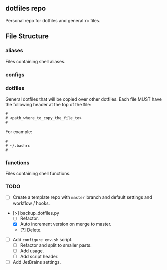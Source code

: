 ## dotfiles repo

Personal repo for dotfiles and general rc files.

## File Structure

### aliases

Files containing shell aliases.

### configs

### dotfiles

General dotfiles that will be copied over other dotfiles.
Each file MUST have the following header at the top of the file:

```
#
# <path_where_to_copy_the_file_to>
#
```

For example:

```
#
# ~/.bashrc
#
```

### functions

Files containing shell functions.

### TODO

- [ ] Create a template repo with `master` branch and default settings and workflow / hooks.
- [>] backup_dotfiles.py
    - [ ] Refactor.
    - [x] Auto increment version on merge to master.
    - [?] Delete.
- [ ] Add `configure_env.sh` script.
    - [ ] Refactor and split to smaller parts.
    - [ ] Add usage.
    - [ ] Add script header.
- [ ] Add JetBrains settings.

